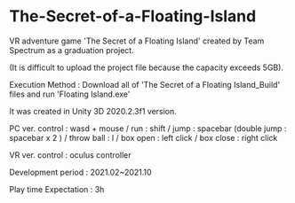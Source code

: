 # The-Secret-of-a-Floating-Island
VR adventure game 'The Secret of a Floating Island' created by Team Spectrum as a graduation project.

(It is difficult to upload the project file because the capacity exceeds 5GB).

Execution Method : Download all of 'The Secret of a Floating Island_Build' files and run 'Floating Island.exe'

It was created in Unity 3D 2020.2.3f1 version.


PC ver.    control : wasd + mouse / run : shift / jump : spacebar (double jump : spacebar x 2 ) / throw ball : l / box open : left click / box close : right click

VR ver.    control : oculus controller


Development period : 2021.02~2021.10

Play time Expectation : 3h
